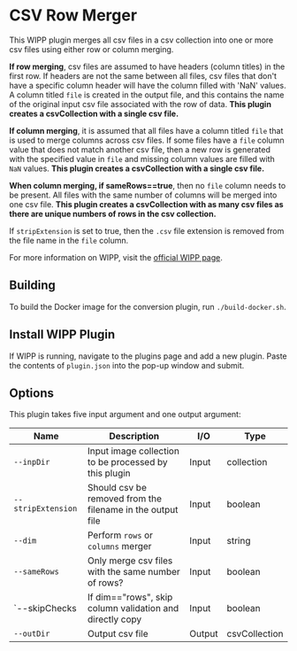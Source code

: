# CSV Row Merger

This WIPP plugin merges all csv files in a csv collection into one or more csv files using either row or column merging.

**If row merging**, csv files are assumed to have headers (column titles) in the first row. If headers are not the same between all files, csv files that don't have a specific column header will have the column filled with 'NaN' values. A column titled `file` is created in the output file, and this contains the name of the original input csv file associated with the row of data. **This plugin creates a csvCollection with a single csv file.**

**If column merging**, it is assumed that all files have a column titled `file` that is used to merge columns across csv files. If some files have a `file` column value that does not match another csv file, then a new row is generated with the specified value in `file` and missing column values are filled with `NaN` values. **This plugin creates a csvCollection with a single csv file.**

**When column merging, if sameRows==true**, then no `file` column needs to be present. All files with the same number of columns will be merged into one csv file. **This plugin creates a csvCollection with as many csv files as there are unique numbers of rows in the csv collection.**

If `stripExtension` is set to true, then the `.csv` file extension is removed from the file name in the `file` column.

For more information on WIPP, visit the [official WIPP page](https://isg.nist.gov/deepzoomweb/software/wipp).

## Building

To build the Docker image for the conversion plugin, run
`./build-docker.sh`.

## Install WIPP Plugin

If WIPP is running, navigate to the plugins page and add a new plugin. Paste the contents of `plugin.json` into the pop-up window and submit.

## Options

This plugin takes five input argument and one output argument:

| Name               | Description                                                | I/O    | Type          |
|--------------------|------------------------------------------------------------|--------|---------------|
| `--inpDir`         | Input image collection to be processed by this plugin      | Input  | collection    |
| `--stripExtension` | Should csv be removed from the filename in the output file | Input  | boolean       |
| `--dim`            | Perform `rows` or `columns` merger                         | Input  | string        |
| `--sameRows`       | Only merge csv files with the same number of rows?         | Input  | boolean       |
| `--skipChecks      | If dim=="rows", skip column validation and directly copy   | Input  | boolean       |
| `--outDir`         | Output csv file                                            | Output | csvCollection |

